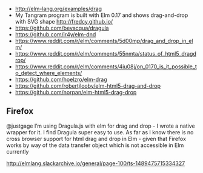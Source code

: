 - http://elm-lang.org/examples/drag
- My Tangram program is built with Elm 0.17 and shows drag-and-drop with SVG shape http://fredcy.github.io/
- https://github.com/bevacqua/dragula
- https://github.com/ir4y/elm-dnd
- https://www.reddit.com/r/elm/comments/5d00mp/drag_and_drop_in_elm/
- https://www.reddit.com/r/elm/comments/55nmta/status_of_html5_dragdrop/
- https://www.reddit.com/r/elm/comments/4iu08j/on_0170_is_it_possible_to_detect_where_elements/
- https://github.com/hoelzro/elm-drag
- https://github.com/robertjlooby/elm-html5-drag-and-drop
- https://github.com/norpan/elm-html5-drag-drop

## Firefox

@justgage I’m using Dragula.js with elm for drag and drop - I wrote a native wrapper for it. I find Dragula super easy to use. As far as I know there is no cross browser support for html drag and drop in Elm - given that Firefox works by way of the data transfer object which is not accessible in Elm currently

http://elmlang.slackarchive.io/general/page-100/ts-1489475715334327
